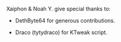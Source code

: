 Xaiphon & Noah Y. give special thanks to:

- DethByte64 for generous contributions.

- Draco (tytydraco) for KTweak script.
